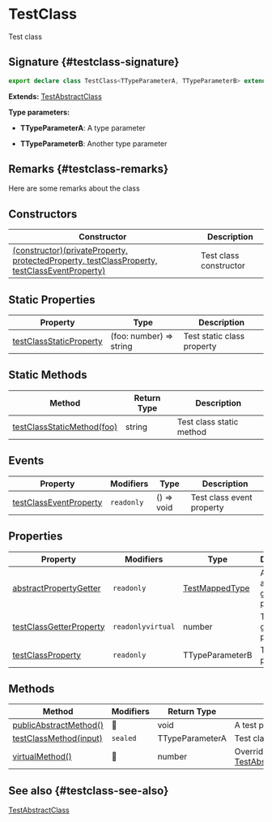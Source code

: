 # TestClass

Test class

## Signature {#testclass-signature}

```typescript
export declare class TestClass<TTypeParameterA, TTypeParameterB> extends TestAbstractClass
```

<b>Extends:</b> [TestAbstractClass](docs/simple-suite-test/testabstractclass-class)

<b>Type parameters:</b>

-   <b>TTypeParameterA</b>: A type parameter

-   <b>TTypeParameterB</b>: Another type parameter

## Remarks {#testclass-remarks}

Here are some remarks about the class

## Constructors

| Constructor                                                                                                                                                | Description            |
| ---------------------------------------------------------------------------------------------------------------------------------------------------------- | ---------------------- |
| [(constructor)(privateProperty, protectedProperty, testClassProperty, testClassEventProperty)](docs/simple-suite-test/testclass-_constructor_-constructor) | Test class constructor |

## Static Properties

| Property                                                                                     | Type                       | Description                |
| -------------------------------------------------------------------------------------------- | -------------------------- | -------------------------- |
| [testClassStaticProperty](docs/simple-suite-test/testclass-testclassstaticproperty-property) | (foo: number) =&gt; string | Test static class property |

## Static Methods

| Method                                                                                      | Return Type | Description              |
| ------------------------------------------------------------------------------------------- | ----------- | ------------------------ |
| [testClassStaticMethod(foo)](docs/simple-suite-test/testclass-testclassstaticmethod-method) | string      | Test class static method |

## Events

| Property                                                                                   | Modifiers             | Type          | Description               |
| ------------------------------------------------------------------------------------------ | --------------------- | ------------- | ------------------------- |
| [testClassEventProperty](docs/simple-suite-test/testclass-testclasseventproperty-property) | <code>readonly</code> | () =&gt; void | Test class event property |

## Properties

| Property                                                                                     | Modifiers                                 | Type                                                              | Description                      |
| -------------------------------------------------------------------------------------------- | ----------------------------------------- | ----------------------------------------------------------------- | -------------------------------- |
| [abstractPropertyGetter](docs/simple-suite-test/testclass-abstractpropertygetter-property)   | <code>readonly</code>                     | [TestMappedType](docs/simple-suite-test/testmappedtype-typealias) | A test abstract getter property. |
| [testClassGetterProperty](docs/simple-suite-test/testclass-testclassgetterproperty-property) | <code>readonly</code><code>virtual</code> | number                                                            | Test class getter-only property  |
| [testClassProperty](docs/simple-suite-test/testclass-testclassproperty-property)             | <code>readonly</code>                     | TTypeParameterB                                                   | Test class property              |

## Methods

| Method                                                                                 | Modifiers           | Return Type     | Description                                                                                                           |
| -------------------------------------------------------------------------------------- | ------------------- | --------------- | --------------------------------------------------------------------------------------------------------------------- |
| [publicAbstractMethod()](docs/simple-suite-test/testclass-publicabstractmethod-method) | 📝                  | void            | A test public abstract method.                                                                                        |
| [testClassMethod(input)](docs/simple-suite-test/testclass-testclassmethod-method)      | <code>sealed</code> | TTypeParameterA | Test class method                                                                                                     |
| [virtualMethod()](docs/simple-suite-test/testclass-virtualmethod-method)               | 📝                  | number          | Overrides [TestAbstractClass.virtualMethod()](docs/simple-suite-test/testabstractclass-virtualmethod-method)<!-- -->. |

## See also {#testclass-see-also}

[TestAbstractClass](docs/simple-suite-test/testabstractclass-class)
